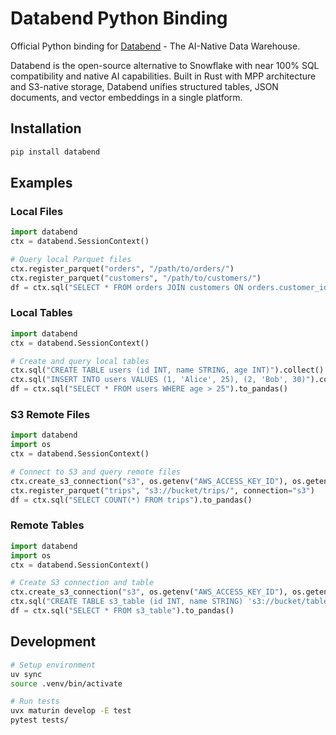 # Databend Python Binding

Official Python binding for [Databend](https://databend.com) - The AI-Native Data Warehouse.

Databend is the open-source alternative to Snowflake with near 100% SQL compatibility and native AI capabilities. Built in Rust with MPP architecture and S3-native storage, Databend unifies structured tables, JSON documents, and vector embeddings in a single platform.

## Installation

```bash
pip install databend
```

## Examples

### Local Files

```python
import databend
ctx = databend.SessionContext()

# Query local Parquet files
ctx.register_parquet("orders", "/path/to/orders/")
ctx.register_parquet("customers", "/path/to/customers/")
df = ctx.sql("SELECT * FROM orders JOIN customers ON orders.customer_id = customers.id").to_pandas()
```

### Local Tables

```python
import databend
ctx = databend.SessionContext()

# Create and query local tables
ctx.sql("CREATE TABLE users (id INT, name STRING, age INT)").collect()
ctx.sql("INSERT INTO users VALUES (1, 'Alice', 25), (2, 'Bob', 30)").collect()
df = ctx.sql("SELECT * FROM users WHERE age > 25").to_pandas()
```

### S3 Remote Files

```python
import databend
import os
ctx = databend.SessionContext()

# Connect to S3 and query remote files
ctx.create_s3_connection("s3", os.getenv("AWS_ACCESS_KEY_ID"), os.getenv("AWS_SECRET_ACCESS_KEY"))
ctx.register_parquet("trips", "s3://bucket/trips/", connection="s3")
df = ctx.sql("SELECT COUNT(*) FROM trips").to_pandas()
```

### Remote Tables

```python
import databend
import os
ctx = databend.SessionContext()

# Create S3 connection and table
ctx.create_s3_connection("s3", os.getenv("AWS_ACCESS_KEY_ID"), os.getenv("AWS_SECRET_ACCESS_KEY"))
ctx.sql("CREATE TABLE s3_table (id INT, name STRING) 's3://bucket/table/' CONNECTION=(CONNECTION_NAME='s3')").collect()
df = ctx.sql("SELECT * FROM s3_table").to_pandas()
```


## Development

```bash
# Setup environment
uv sync
source .venv/bin/activate

# Run tests
uvx maturin develop -E test
pytest tests/
```

